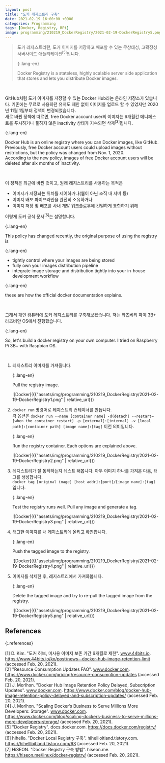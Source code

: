 ```yaml
---
layout: post
title: "도커 레지스트리 구축"
date: 2021-02-19 16:00:00 +0900
categories: Programming
tags: [Docker, Registry, RPi]
image: programming/210219_DockerRegistry/2021-02-19-DockerRegistry5.png
---
```


> 도커 레지스트리란, 도커 이미지를 저장하고 배포할 수 있는 무상태성, 고확장성 서버사이드 애플리케이션<sup>[5]</sup>입니다.  
>
> {:.lang-en}
>
> Docker Registry is a stateless, highly scalable server side application that stores and lets you distribute Docker images.  

&nbsp;

GitHub처럼 도커 이미지를 저장할 수 있는 Docker Hub라는 온라인 저장소가 있습니다. 기존에는 무료로 사용하던 유저도 제한 없이 이미지를 업로드 할 수 있었지만 2020년 11월 1일부터 정책이 변경되었습니다.  
새로 바뀐 정책에 따르면, free Docker account user의 이미지는 6개월간 메니페스트를 푸시하거나 풀하지 않은 inactivity 상태가 지속되면 삭제<sup>[3]</sup>됩니다.  

{:.lang-en}

Docker Hub is an online registry where you can Docker images, like GitHub. Previously, free Docker account users could upload images without restrictions, but the policy was changed from Nov. 1, 2020.  
According to the new policy, images of free Docker account users will be deleted after six months of inactivity.  

&nbsp;

이 정책은 최근에 바뀐 것이고, 원래 레지스트리를 사용하는 목적은  

- 이미지가 저장되는 위치를 제어하거나(웹이 아닌 조직 내 서버 등)  
- 이미지 배포 파이프라인을 완전히 소유하거나  
- 이미지 저장 및 배포를 사내 개발 워크플로우에 긴밀하게 통합하기 위해  

이렇게 도커 공식 문서<sup>[5]</sup>는 설명합니다.  

{:.lang-en}

This policy has changed recently, the original purpose of using the registry is  

{:.lang-en}

- tightly control where your images are being stored  
- fully own your images distribution pipeline  
- integrate image storage and distribution tightly into your in-house development workflow  

{:.lang-en}

these are how the official docker documentation explains.  

&nbsp;

그래서 개인 컴퓨터에 도커 레지스트리를 구축해보겠습니다. 저는 라즈베리 파이 3B+ 라즈비안 OS에서 진행했습니다.  

{:.lang-en}

So, let's build a docker registry on your own computer. I tried on Raspberry Pi 3B+ with Raspbian OS.  

&nbsp;

1. 레지스트리 이미지를 가져옵니다.  

    {:.lang-en}

    Pull the registry image.  

    ![Docker]({{"assets/img/programming/210219_DockerRegistry/2021-02-19-DockerRegistry1.png" | relative_url}})

2. `docker run` 명령어로 레지스트리 컨테이너를 만듭니다.  
    각 옵션은 `docker run --name [container name] -d(detach) --restart=[when the container restart] -p [external]:[internal] -v [local path]:[container path] [image name]:[tag]` 이런 의미입니다.  

    {:.lang-en}

    Run the registry container. Each options are explained above.  

    ![Docker]({{"assets/img/programming/210219_DockerRegistry/2021-02-19-DockerRegistry2.png" | relative_url}})

3. 레지스트리가 잘 동작하는지 테스트 해봅니다. 아무 이미지 하나를 가져온 다음, 태그를 생성합니다.  
    `docker tag [original image] [host addr]:[port]/[image name]:[tag]` 입니다.  

    {:.lang-en}

    Test the registry runs well. Pull any image and generate a tag.  

    ![Docker]({{"assets/img/programming/210219_DockerRegistry/2021-02-19-DockerRegistry3.png" | relative_url}})

4. 태그한 이미지를 내 레지스트리에 올리고 확인합니다.  

    {:.lang-en}

    Push the tagged image to the registry.  

    ![Docker]({{"assets/img/programming/210219_DockerRegistry/2021-02-19-DockerRegistry4.png" | relative_url}})

5. 이미지를 삭제한 후, 레지스트리에서 가져와봅니다.  

    {:.lang-en}

    Delete the tagged image and try to re-pull the tagged image from the registry.  

    ![Docker]({{"assets/img/programming/210219_DockerRegistry/2021-02-19-DockerRegistry5.png" | relative_url}})

## References

{:.references}

[1] D. Kim. "도커 허브, 미사용 이미지 보존 기간 6개월로 제한". www.44bits.io. <https://www.44bits.io/ko/post/news--docker-hub-image-retention-limit> (accessed Feb. 20, 2021).  
[2] "Resource Consumption Updates FAQ". www.docker.com. <https://www.docker.com/pricing/resource-consumption-updates> (accessed Feb. 20, 2021).  
[3] J. Morlhon. "Docker Hub Image Retention Policy Delayed, Subscription Updates". www.docker.com. <https://www.docker.com/blog/docker-hub-image-retention-policy-delayed-and-subscription-updates/> (accessed Feb. 20, 2021).  
[4] J. Morlhon. "Scaling Docker’s Business to Serve Millions More Developers: Storage". www.docker.com. <https://www.docker.com/blog/scaling-dockers-business-to-serve-millions-more-developers-storage/> (accessed Feb. 20, 2021).  
[5] "Docker Registry". docs.docker.com. <https://docs.docker.com/registry/> (accessed Feb. 20, 2021).  
[6] hihello. "Docker Local Registry 구축". hihellloitland.tistory.com. <https://hihellloitland.tistory.com/63> (accessed Feb. 20, 2021).  
[7] HiSEON. "Docker Registry 구축 방법". hiseon.me. <https://hiseon.me/linux/docker-registry/> (accessed Feb. 20, 2021).  
